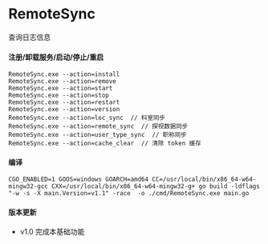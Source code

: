 # RemoteSync

查询日志信息

#### 注册/卸载服务/启动/停止/重启

```shell script
RemoteSync.exe --action=install 
RemoteSync.exe --action=remove 
RemoteSync.exe --action=start
RemoteSync.exe --action=stop
RemoteSync.exe --action=restart
RemoteSync.exe --action=version 
RemoteSync.exe --action=loc_sync  // 科室同步
RemoteSync.exe --action=remote_sync  // 探视数据同步
RemoteSync.exe --action=user_type_sync  // 职称同步
RemoteSync.exe --action=cache_clear  // 清除 token 缓存

```

#### 编译

```shell script
CGO_ENABLED=1 GOOS=windows GOARCH=amd64 CC=/usr/local/bin/x86_64-w64-mingw32-gcc CXX=/usr/local/bin/x86_64-w64-mingw32-g+ go build -ldflags "-w -s -X main.Version=v1.1" -race  -o ./cmd/RemoteSync.exe main.go
```

#### 版本更新

- v1.0 完成本基础功能

